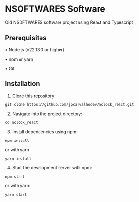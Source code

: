 # NSOFTWARES Software

Old NSOFTWARES software project using React and Typescript

## Prerequisites

• Node.js (v22.13.0 or higher)

• npm or yarn

• Git

## Installation

1. Clone this repository:
 
```
git clone https://github.com/jpcarvalhodev/nclock_react.git
```

2. Navigate into the project directory:

```
cd nclock_react
```

3. Install dependencies using npm:

```
npm install
```

 or with yarn

```
yarn install
```

4. Start the development server with npm:

```
npm start
```

 or with yarn:

```
yarn start
```
